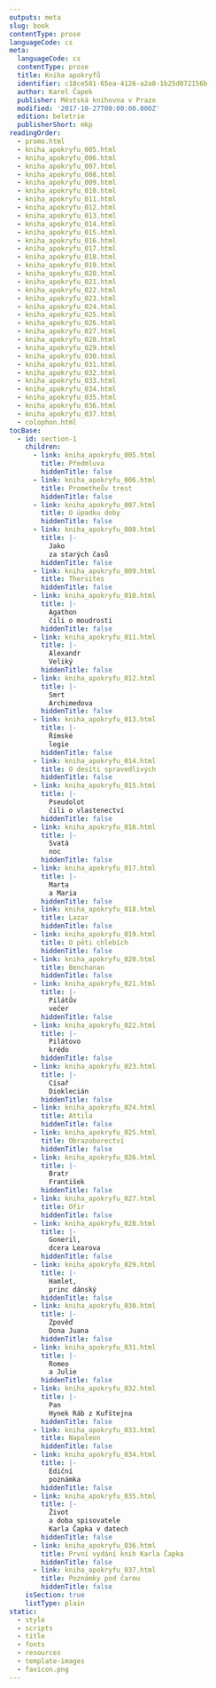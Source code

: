 ```yaml
---
outputs: meta
slug: book
contentType: prose
languageCode: cs
meta:
  languageCode: cs
  contentType: prose
  title: Kniha apokryfů
  identifier: c18ce581-65ea-4126-a2a8-1b25d072156b
  author: Karel Čapek
  publisher: Městská knihovna v Praze
  modified: '2017-10-27T00:00:00.000Z'
  edition: beletrie
  publisherShort: mkp
readingOrder:
  - promo.html
  - kniha_apokryfu_005.html
  - kniha_apokryfu_006.html
  - kniha_apokryfu_007.html
  - kniha_apokryfu_008.html
  - kniha_apokryfu_009.html
  - kniha_apokryfu_010.html
  - kniha_apokryfu_011.html
  - kniha_apokryfu_012.html
  - kniha_apokryfu_013.html
  - kniha_apokryfu_014.html
  - kniha_apokryfu_015.html
  - kniha_apokryfu_016.html
  - kniha_apokryfu_017.html
  - kniha_apokryfu_018.html
  - kniha_apokryfu_019.html
  - kniha_apokryfu_020.html
  - kniha_apokryfu_021.html
  - kniha_apokryfu_022.html
  - kniha_apokryfu_023.html
  - kniha_apokryfu_024.html
  - kniha_apokryfu_025.html
  - kniha_apokryfu_026.html
  - kniha_apokryfu_027.html
  - kniha_apokryfu_028.html
  - kniha_apokryfu_029.html
  - kniha_apokryfu_030.html
  - kniha_apokryfu_031.html
  - kniha_apokryfu_032.html
  - kniha_apokryfu_033.html
  - kniha_apokryfu_034.html
  - kniha_apokryfu_035.html
  - kniha_apokryfu_036.html
  - kniha_apokryfu_037.html
  - colophon.html
tocBase:
  - id: section-1
    children:
      - link: kniha_apokryfu_005.html
        title: Předmluva
        hiddenTitle: false
      - link: kniha_apokryfu_006.html
        title: Prometheův trest
        hiddenTitle: false
      - link: kniha_apokryfu_007.html
        title: O úpadku doby
        hiddenTitle: false
      - link: kniha_apokryfu_008.html
        title: |-
          Jako
          za starých časů
        hiddenTitle: false
      - link: kniha_apokryfu_009.html
        title: Thersites
        hiddenTitle: false
      - link: kniha_apokryfu_010.html
        title: |-
          Agathon
          čili o moudrosti
        hiddenTitle: false
      - link: kniha_apokryfu_011.html
        title: |-
          Alexandr
          Veliký
        hiddenTitle: false
      - link: kniha_apokryfu_012.html
        title: |-
          Smrt
          Archimedova
        hiddenTitle: false
      - link: kniha_apokryfu_013.html
        title: |-
          Římské
          legie
        hiddenTitle: false
      - link: kniha_apokryfu_014.html
        title: O desíti spravedlivých
        hiddenTitle: false
      - link: kniha_apokryfu_015.html
        title: |-
          Pseudolot
          čili o vlastenectví
        hiddenTitle: false
      - link: kniha_apokryfu_016.html
        title: |-
          Svatá
          noc
        hiddenTitle: false
      - link: kniha_apokryfu_017.html
        title: |-
          Marta
          a Maria
        hiddenTitle: false
      - link: kniha_apokryfu_018.html
        title: Lazar
        hiddenTitle: false
      - link: kniha_apokryfu_019.html
        title: O pěti chlebích
        hiddenTitle: false
      - link: kniha_apokryfu_020.html
        title: Benchanan
        hiddenTitle: false
      - link: kniha_apokryfu_021.html
        title: |-
          Pilátův
          večer
        hiddenTitle: false
      - link: kniha_apokryfu_022.html
        title: |-
          Pilátovo
          krédo
        hiddenTitle: false
      - link: kniha_apokryfu_023.html
        title: |-
          Císař
          Dioklecián
        hiddenTitle: false
      - link: kniha_apokryfu_024.html
        title: Attila
        hiddenTitle: false
      - link: kniha_apokryfu_025.html
        title: Obrazoborectví
        hiddenTitle: false
      - link: kniha_apokryfu_026.html
        title: |-
          Bratr
          František
        hiddenTitle: false
      - link: kniha_apokryfu_027.html
        title: Ofir
        hiddenTitle: false
      - link: kniha_apokryfu_028.html
        title: |-
          Goneril,
          dcera Learova
        hiddenTitle: false
      - link: kniha_apokryfu_029.html
        title: |-
          Hamlet,
          princ dánský
        hiddenTitle: false
      - link: kniha_apokryfu_030.html
        title: |-
          Zpověď
          Dona Juana
        hiddenTitle: false
      - link: kniha_apokryfu_031.html
        title: |-
          Romeo
          a Julie
        hiddenTitle: false
      - link: kniha_apokryfu_032.html
        title: |-
          Pan
          Hynek Ráb z Kufštejna
        hiddenTitle: false
      - link: kniha_apokryfu_033.html
        title: Napoleon
        hiddenTitle: false
      - link: kniha_apokryfu_034.html
        title: |-
          Ediční
          poznámka
        hiddenTitle: false
      - link: kniha_apokryfu_035.html
        title: |-
          Život
          a doba spisovatele
          Karla Čapka v datech
        hiddenTitle: false
      - link: kniha_apokryfu_036.html
        title: První vydání knih Karla Čapka
        hiddenTitle: false
      - link: kniha_apokryfu_037.html
        title: Poznámky pod čarou
        hiddenTitle: false
    isSection: true
    listType: plain
static:
  - style
  - scripts
  - title
  - fonts
  - resources
  - template-images
  - favicon.png
---
```

